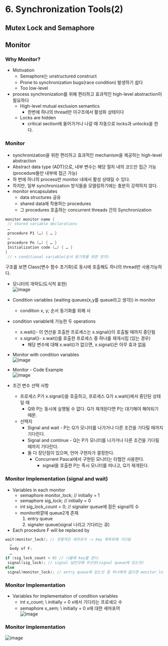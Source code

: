 # 6. Synchronization Tools(2)
## Mutex Lock and Semaphore

## Monitor
### Why Monitor?
- Motivation
  - Semaphore는 unstructured construct
  - Prone to synchronization bugs(race condition) 발생하기 쉽다
  - Too low-level
- process synchronization를 위해 편리하고 효과적인 high-level abstraction이 필요하다
  - High-level mutual exclusion semantics
    - 한번에 하나의 thread만 이구조에서 활성화 상태이다
  - Locks are hidden
    - critical section에 들어가거나 나갈 때 자동으로 locks과 unlocks을 한다.
   
### Monitor
- synchronization을 위한 편리하고 효과적인 mechanism을 제공하는 high-level abstraction
- Abstract data type (ADT)으로, 내부 변수는 해당 절차 내의 코드만 접근 가능(procedure들만 내부에 접근 가능)
- 하 번에 하나의 process만 monitor 내에서 활성 상태일 수 있다.
- 하지만, 일부 synchronization 방식들을 모델링하기에는 충분히 강력하지 않다.
- monitor encapsulates
  - data structures 공유
  - shared data에 작용하는 procedures
  - 그 procedures 호출하는 concurrent threads 간의 Synchronization
```C
monitor monitor-name {
 // shared variable declarations
 …
 procedure P1 (…) { … }
 …
 procedure Pn (…) { … }
 Initialization code (…) { … }
}
 // + conditional variable(순서 동기화를 위한 장치)
```
구조를 보면 Class{변수 함수 초기화}로 동시에 호출해도 하나의 thread만 사용가능하다.
- 모니터의 개략도(도식적 표현) <br>
![image](https://github.com/user-attachments/assets/c275b4c0-0168-4f93-bc9b-ae427781d23d)
- Condition variables (waiting queues(x,y를 queue라고 생각)) in monitor
  - condition x, y; 순서 동기화를 위해 사
- condition variable에 가능한 두 operations
  - x.wait()- 이 연산을 호출한 프로세스는 x.signal()이 호출될 때까지 중단됨
  - x.signal()- x.wait()를 호출한 프로세스 중 하나를 재개시킴 (있는 경우)
    - 해당 변수에 대해 x.wait()가 없으면, x.signal()은 아무 효과 없음
- Monitor with condition variables <br>
![image](https://github.com/user-attachments/assets/32dc9116-d031-4478-9da5-69193eb2ea80)
- Monitor - Code Example<br>
![image](https://github.com/user-attachments/assets/f5556b10-f1bf-4257-bec4-f4d797c0ba8d)

- 조건 변수 선택 사항
  - 프로세스 P가 x.signal()을 호출하고, 프로세스 Q가 x.wait()에서 중단된 상태일 때
    - Q와 P는 동시에 실행될 수 없다. Q가 재개된다면 P는 대기해야 해야되기 때문.
  - 선택지
    - Signal and wait - P는 Q가 모니터를 나가거나 다른 조건을 기다릴 때까지 기다린다.
    - Signal and continue - Q는 P가 모니터를 나가거나 다른 조건을 기다릴 때까지 기다린다.
    - 둘 다 장단점이 있으며, 언어 구현자가 결정한다.
      - Concurrent Pascal에서 구현된 모니터는 타협안 사용한다.
        - signal을 호출한 P는 즉시 모니터를 떠나고, Q가 재개된다.
  
### Monitor Implementation (signal and wait)
- Variables in each monitor
  - semaphore monitor_lock; // initially = 1
  - semaphore sig_lock;  // initially = 0
  - int sig_lock_count = 0; // signaler queue에 잠든 signal의 수
  - monitor바깥에 queue2개 존재
    1. entry queue
    2. signaler queue(signal 나리고 기다리는 큐)
- Each procedure F will be replaced by
```C
wait(monitor_lock); // 전통적인 세마포어 -> key 획득위해 기다림
  …
  body of F;
  …
if (sig_lock_count > 0) // 나올때 key를 준다.
 signal(sig_lock); // signal 날린것에 우선권(signal queue에 있는것)
else
 signal(monitor_lock); // entry queue에 있는것 중 하나에게 없으면 monitor_lock 1증가 
```

### Monitor Implementation
- Variables for implementation of condition variables
  - int x_count; \\ initially = 0  x에서 기다리는 프로세으 수
  - semaphore x_sem; \\ initially = 0  x에 대한 세마포어<br>
![image](https://github.com/user-attachments/assets/ed9ff3cf-d051-4936-9ed4-5eafb6c4bc0d)

### Monitor Implementation
![image](https://github.com/user-attachments/assets/f83b9828-aebd-4f0e-87c6-11f2eeffbea2)

